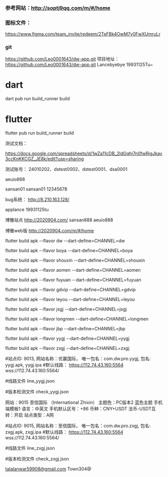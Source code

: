 

### 参考网站：http://soptj9qq.com/m/#/home

### 图标文件：
https://www.figma.com/team_invite/redeem/2TeFBk4OwM7y0FwXUmruLr

### git
https://github.com/Leo0001643/dw-app.git
项目地址：https://github.com/Leo0001643/dw-app.git
Lancebyebye
19931125Tu~


# dart
dart pub run build_runner build

# flutter
flutter pub run build_runner build


测试文档：

https://docs.google.com/spreadsheets/d/1wZa11cDB_2ldGqhj7n0fwRjgJkav3ccKnKKCGZ_JE8k/edit?usp=sharing



测试账号：
24010202、dstest0002、dstest0001、dsa0001

aeuio888

sansan01 sansan01 12345678

bug系统：
http://8.210.163.128/

applance
19931125tu


博雅站点
http://2020904.com/
sansan888 aeuio888

博雅web版
http://2020904.com/m/#/home


flutter build apk --flavor dw --dart-define=CHANNEL=dw

flutter build apk --flavor boya --dart-define=CHANNEL=boya

flutter build apk --flavor shouxin --dart-define=CHANNEL=shouxin

flutter build apk --flavor aomen --dart-define=CHANNEL=aomen

flutter build apk --flavor fuyuan --dart-define=CHANNEL=fuyuan

flutter build apk --flavor gdvip --dart-define=CHANNEL=gdvip

flutter build apk --flavor leyou --dart-define=CHANNEL=leyou

flutter build apk --flavor jsgj --dart-define=CHANNEL=jsgj

flutter build apk --flavor longmen --dart-define=CHANNEL=longmen

flutter build apk --flavor jbp --dart-define=CHANNEL=jbp

flutter build apk --flavor yygj --dart-define=CHANNEL=yygj

flutter build apk --flavor zxgj --dart-define=CHANNEL=zxgj



#站点ID: 9013, 网站名称：优赢国际， 唯一包名：com.dw.pro.yygj, 包名: yygj.apk, yygj.ipa
#默认线路：
https://112.74.43.160:5564
wss://112.74.43.160:5564/

#线路文件
line_yygj.json

#版本检测文件
check_yygj.json

⽹站：9015 至信国际 （International Zhixin）
主题⾊：PC版本2 蓝色主题     ⼿机端模板1
语⾔：中英⽂
⼿机默认区号：+86
币种：CNY+USDT
法币-USDT互转：开启
站点类型：A⽹


#站点ID: 9015, 网站名称：至信国际， 唯一包名：com.dw.pro.zxgj, 包名: zxgj.apk, zxgj.ipa
#默认线路：
https://112.74.43.160:5564
wss://112.74.43.160:5564/

#线路文件
line_zxgj.json

#版本检测文件
check_zxgj.json




talalanwar59908@gmail.com
Town304@




